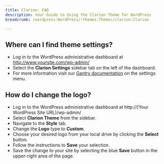 ```yaml
---
title: Clarion: FAQ
description: Your Guide to Using the Clarion Theme for WordPress
breadcrumb: /wordpress:WordPress/!themes:Themes/clarion:Clarion

---
```


Where can I find theme settings?
-----
* Log in to the WordPress administrative dashboard at http://www.yoursite.com/wp-admin/
* Select the **Clarion Settings** sidebar tab on the left of the dashboard.
* For more information visit our [Gantry documentation][gantry] on the settings menu.

How do I change the logo?
-----

* Log in to the WordPress administrative dashboard at http://(Your WordPress Site URL)/wp-admin/
* Select **Clarion Theme** from the sidebar.
* Navigate to the **Style** tab.
* Change the **Logo** type to **Custom**.
* Choose your desired logo from your local drive by clicking the **Select** button.
* Follow the instructions to **Save** your selection.
* Save the change to your site by selecting the blue **Save** button in the upper-right area of the page.

[gantry]: http://gantry-framework.org/documentation/wordpress/configure/